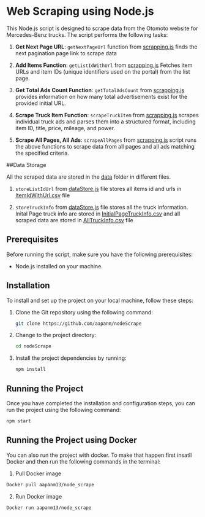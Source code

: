 # Web Scraping using Node.js

This Node.js script is designed to scrape data from the Otomoto website for Mercedes-Benz trucks. The script performs the following tasks:

1. **Get Next Page URL**: `getNextPageUrl` function from [scrapping.js](/src/scrap/scrapping.js) finds the next pagination page link to scrape data

2. **Add Items Function**: `getListIdWithUrl` from [scrapping.js](/src/scrap/scrapping.js) Fetches item URLs and item IDs (unique identifiers used on the portal) from the list page.

3. **Get Total Ads Count Function**: `getTotalAdsCount` from [scrapping.js](/src/scrap/scrapping.js) provides information on how many total advertisements exist for the provided initial URL.

4. **Scrape Truck Item Function**: `scrapeTruckItem` from [scrapping.js](/src/scrap/scrapping.js) scrapes individual truck ads and parses them into a structured format, including item ID, title, price, mileage, and power.

5. **Scrape All Pages, All Ads**: `scrapeAllPages` from [scrapping.js](/src/scrap/scrapping.js) script runs the above functions to scrape data from all pages and all ads matching the specified criteria.

##Data Storage

All the scraped data are stored in the [data](/src/data/) folder in different files.

1. `storeListIdUrl` from [dataStore.js](/src/dataStore.js) file stores all items id and urls in [ItemIdWithUrl.csv](/src/data/ItemIdWithUrl.csv) file

1. `storeTruckInfo` from [dataStore.js](/src/dataStore.js) file stores all the truck information. Inital Page truck info are stored in [InitialPageTruckInfo.csv](/src/data/InitialPageTruckInfo.csv) and all scraped data are stored in [AllTruckInfo.csv](/src/data/AllTruckInfo.csv) file

## Prerequisites

Before running the script, make sure you have the following prerequisites:

- Node.js installed on your machine.

## Installation

To install and set up the project on your local machine, follow these steps:

1. Clone the Git repository using the following command:

   ```bash
   git clone https://github.com/aapanm/nodeScrape
   ```

2. Change to the project directory:

   ```bash
   cd nodeScrape
   ```

3. Install the project dependencies by running:

   ```bash
   npm install
   ```

## Running the Project

Once you have completed the installation and configuration steps, you can run the project using the following command:

```bash
npm start
```

## Running the Project using Docker

You can also run the project with docker. To make that happen first insatll Docker and then run the following commands in the terminal:

1. Pull Docker image

```bash
Docker pull aapanm13/node_scrape
```

2. Run Docker image

```bash
Docker run aapanm13/node_scrape
```
